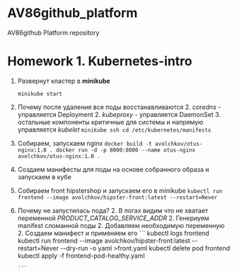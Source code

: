 # AV86github_platform
AV86github Platform repository


Homework 1. Kubernetes-intro
============================

1. Развернут кластер в **minikube**
   ```
   minikube start
   ```
 1. Почему после удаления все поды восстанавливаются
 		2. *coredns* - управляется Deployment
 		2. *kubeproxy* - управляется DaemonSet
 		3. остальные компоненты критичные для системы и напрямую управляется *kubelet*
 			```
 			minikube ssh
 			cd /etc/kubernetes/manifests
 			```
 1. Собираем, запускаем nginx
 		```
 		docker build -t avolchkov/otus-nginx:1.0 .
 		docker run -d -p 8000:8000 --name otus-nginx avolchkov/otus-nginx:1.0 .
 		```
 1. Создаем манифесты для поды на основе собранного образа и запускаем в кубе
 1. Собираем front hipstershop и запускаем его в minikube
 		```
 		kubectl run frontend --image avolchkov/hipster-front:latest --restart=Never
 		```
 1. Почему не запустилась пода?
 		2. В логах видим что не хватает переменной *PRODUCT_CATALOG_SERVICE_ADDR*
 		2. Генериуем manifest сломанной поды
 		2. Добавляем необходимую переменную
 		2. Создаем манифест и применяем его
 		```
 		kubectl logs frontend
 		kubectl run frontend --image avolchkov/hipster-front:latest --restart=Never --dry-run -o yaml >front.yaml
 		kubectl delete pod  frontend
 		kubectl apply -f frontend-pod-healthy.yaml

 		```
